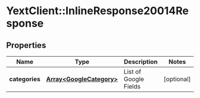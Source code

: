 # YextClient::InlineResponse20014Response

## Properties
Name | Type | Description | Notes
------------ | ------------- | ------------- | -------------
**categories** | [**Array&lt;GoogleCategory&gt;**](GoogleCategory.md) | List of Google Fields | [optional] 


